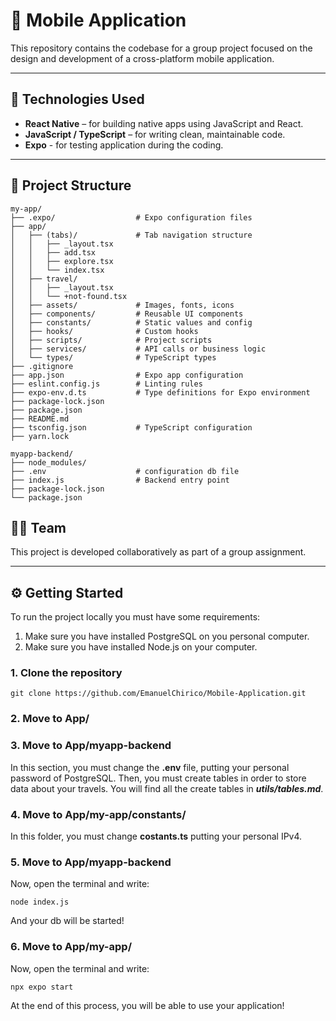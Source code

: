# 📱 Mobile Application

This repository contains the codebase for a group project focused on the design and development of a cross-platform mobile application.

---

## 🚀 Technologies Used

- **React Native** – for building native apps using JavaScript and React. 
- **JavaScript / TypeScript** – for writing clean, maintainable code. 
- **Expo** - for testing application during the coding.

---

## 📂 Project Structure

```text
my-app/
├── .expo/                  # Expo configuration files
├── app/
│   ├── (tabs)/             # Tab navigation structure
│   │   ├── _layout.tsx
│   │   ├── add.tsx
│   │   ├── explore.tsx
│   │   └── index.tsx
│   ├── travel/
│   │   ├── _layout.tsx
│   │   └── +not-found.tsx
│   ├── assets/             # Images, fonts, icons
│   ├── components/         # Reusable UI components
│   ├── constants/          # Static values and config
│   ├── hooks/              # Custom hooks
│   ├── scripts/            # Project scripts
│   ├── services/           # API calls or business logic
│   └── types/              # TypeScript types
├── .gitignore
├── app.json                # Expo app configuration
├── eslint.config.js        # Linting rules
├── expo-env.d.ts           # Type definitions for Expo environment
├── package-lock.json
├── package.json
├── README.md
├── tsconfig.json           # TypeScript configuration
├── yarn.lock

myapp-backend/
├── node_modules/
├── .env                    # configuration db file
├── index.js                # Backend entry point
├── package-lock.json
└── package.json

```

## 🧑‍💻 Team

This project is developed collaboratively as part of a group assignment.  

---

## ⚙️ Getting Started

To run the project locally you must have some requirements:

1) Make sure you have installed PostgreSQL on you personal computer.
2) Make sure you have installed Node.js on your computer.

### 1. Clone the repository
```text
git clone https://github.com/EmanuelChirico/Mobile-Application.git
```
### 2. Move to App/

### 3. Move to App/myapp-backend
In this section, you must change the **.env** file, putting your personal password of PostgreSQL.
Then, you must create tables in  order to store data about your travels.
You will find all the create tables in ***utils/tables.md***.

### 4. Move to App/my-app/constants/
In this folder, you must change **costants.ts** putting your personal IPv4.

### 5. Move to App/myapp-backend 
Now, open the terminal and write:

```text
node index.js
```
And your db will be started!

### 6. Move to App/my-app/
Now, open the terminal and write:
```text
npx expo start
```
At the end of this process, you will be able to use your application!

